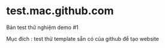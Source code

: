test.mac.github.com
===================

Bản test thử nghiệm demo #1

Mục đích : test thử template sẵn có của github để tạo website
